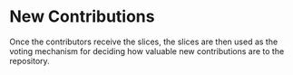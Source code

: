 # New Contributions

Once the contributors receive the slices, the slices are then used as the voting mechanism for deciding how valuable new contributions are to the repository.&#x20;

